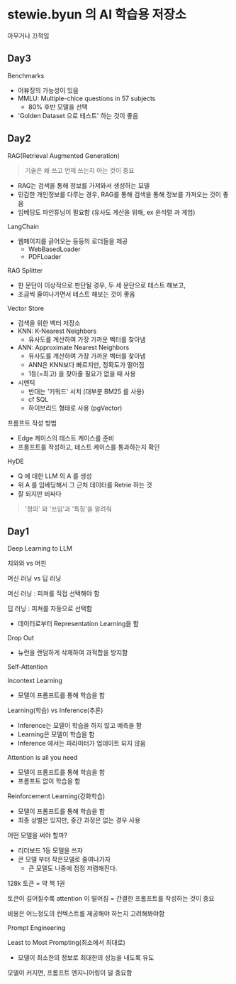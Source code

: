 # stewie.byun 의 AI 학습용 저장소

아무거나 끄적임

## Day3

Benchmarks
- 어뷰징의 가능성이 있음
- MMLU: Multiple-chice questions in 57 subjects
  - 80% 후반 모델을 선택 
- 'Golden Dataset 으로 테스트' 하는 것이 좋음


## Day2

RAG(Retrieval Augmented Generation)

> 기술은 왜 쓰고 언제 쓰는지 아는 것이 중요

- RAG는 검색을 통해 정보를 가져와서 생성하는 모델
- 민감한 개인정보를 다루는 경우, RAG를 통해 검색을 통해 정보를 가져오는 것이 좋음
- 임베딩도 파인튜닝이 필요함 (유사도 계산을 위해, ex 윤석렬 과 계엄)

LangChain
- 웹페이지를 긁어오는 등등의 로더들을 제공
  - WebBasedLoader
  - PDFLoader

RAG Splitter
- 한 문단이 이상적으로 판단될 경우, 두 세 문단으로 테스트 해보고,
- 조금씩 줄여나가면서 테스트 해보는 것이 좋음

Vector Store
- 검색을 위한 벡터 저장소
- KNN: K-Nearest Neighbors
  - 유사도를 계산하여 가장 가까운 벡터를 찾아냄
- ANN: Approximate Nearest Neighbors
  - 유사도를 계산하여 가장 가까운 벡터를 찾아냄
  - ANN은 KNN보다 빠르지만, 정확도가 떨어짐
  - 1등(=최고) 을 찾아줄 필요가 없을 때 사용
- 시멘틱
  - 반대는 '키워드' 서치 (대부분 BM25 를 사용) 
  - cf SQL
  - 하이브리드 형태로 사용 (pgVector)

프롬프트 작성 방법
- Edge 케이스의 테스트 케이스를 준비
- 프롬프트를 작성하고, 테스트 케이스를 통과하는지 확인

HyDE
- Q 에 대한 LLM 의 A 를 생성
- 위 A 를 임베딩해서 그 근처 데이터를 Retrie 하는 것
- 잘 되지만 비싸다

> '정의' 와 '쓰임'과 '특징'을 알려줘

## Day1
Deep Learning to LLM

치와와 vs 머핀

머신 러닝 vs 딥 러닝

머신 러닝 : 피쳐를 직접 선택해야 함

딥 러닝 : 피쳐를 자동으로 선택함
- 데이터로부터 Representation Learning을 함

Drop Out
- 뉴런을 랜덤하게 삭제하여 과적합을 방지함

Self-Attention

Incontext Learning
- 모델이 프롬프트를 통해 학습을 함

Learning(학습) vs Inference(추론)
- Inference는 모델이 학습을 하지 않고 예측을 함
- Learning은 모델이 학습을 함
- Inference 에서는 파라미터가 업데이트 되지 않음

Attention is all you need
- 모델이 프롬프트를 통해 학습을 함
- 프롬프트 없이 학습을 함

Reinforcement Learning(강화학습)
- 모델이 프롬프트를 통해 학습을 함
- 최종 상벌은 있지만, 중간 과정은 없는 경우 사용

어떤 모델을 써야 할까?
- 리더보드 1등 모델을 쓰자
- 큰 모델 부터 작은모델로 줄여나가자
  - 큰 모델도 나중에 점점 저렴해진다.

128k 토큰 = 약 책 1권

토큰이 길어질수록 attention 이 떨어짐
= 간결한 프롬프트를 작성하는 것이 중요

비용은 어느정도의 컨텍스트를 제공해야 하는지 고려해봐야함

Prompt Engineering

Least to Most Prompting(최소에서 최대로)
- 모델이 최소한의 정보로 최대한의 성능을 내도록 유도

모델이 커지면, 프롬프트 엔지니어링이 덜 중요함


